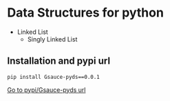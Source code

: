 # Data Structures for python
- Linked List
    - Singly Linked List


## Installation and pypi url

```
pip install Gsauce-pyds==0.0.1
```

<a href="https://pypi.org/project/Gsauce-pyds/0.0.1/">Go to pypi/Gsauce-pyds url</a>



